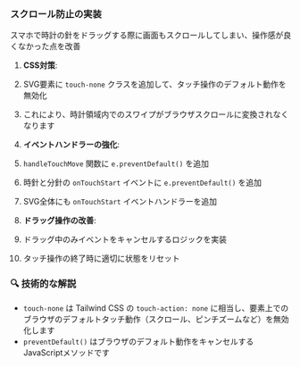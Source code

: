 ### **スクロール防止の実装**

スマホで時計の針をドラッグする際に画面もスクロールしてしまい、操作感が良くなかった点を改善

1. **CSS対策**:

1. SVG要素に `touch-none` クラスを追加して、タッチ操作のデフォルト動作を無効化
2. これにより、時計領域内でのスワイプがブラウザスクロールに変換されなくなります

2. **イベントハンドラーの強化**:

1. `handleTouchMove` 関数に `e.preventDefault()` を追加
2. 時針と分針の `onTouchStart` イベントに `e.preventDefault()` を追加
3. SVG全体にも `onTouchStart` イベントハンドラーを追加

3. **ドラッグ操作の改善**:

1. ドラッグ中のみイベントをキャンセルするロジックを実装
2. タッチ操作の終了時に適切に状態をリセット

### 🔍 **技術的な解説**

- `touch-none` は Tailwind CSS の `touch-action: none` に相当し、要素上でのブラウザのデフォルトタッチ動作（スクロール、ピンチズームなど）を無効化します
- `preventDefault()` はブラウザのデフォルト動作をキャンセルするJavaScriptメソッドです